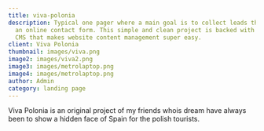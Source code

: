 ```yaml
---
title: viva-polonia
description: Typical one pager where a main goal is to collect leads through out
  an online contact form. This simple and clean project is backed with Wordpress
  CMS that makes website content management super easy.
client: Viva Polonia
thumbnail: images/viva.png
image2: images/viva2.png
image3: images/metrolaptop.png
image4: images/metrolaptop.png
author: Admin
category: landing page
---
```

Viva Polonia is an original project of my friends whois dream have always been to show a hidden face of Spain for the polish tourists.